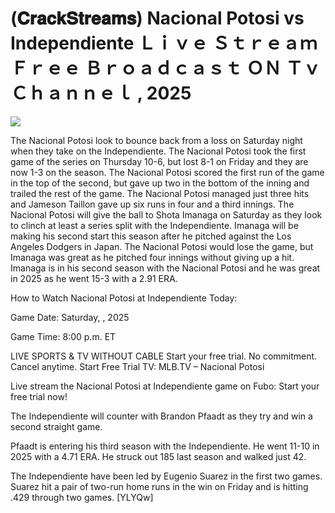 # (𝐂𝐫𝐚𝐜𝐤𝐒𝐭𝐫𝐞𝐚𝐦𝐬) Nacional Potosi vs Independiente Ｌｉｖｅ Ｓｔｒｅａｍ Ｆｒｅｅ Ｂｒｏａｄｃａｓｔ ＯＮ Ｔｖ Ｃｈａｎｎｅｌ , 2025  
  
  
[![](https://i.imgur.com/qSNzIqt.png)](https://movie.rssnews.media/xGfdjjZY.php)  
  
The Nacional Potosi look to bounce back from a loss on Saturday night when they take on the Independiente. The Nacional Potosi took the first game of the series on Thursday 10-6, but lost 8-1 on Friday and they are now 1-3 on the season. The Nacional Potosi scored the first run of the game in the top of the second, but gave up two in the bottom of the inning and trailed the rest of the game. The Nacional Potosi managed just three hits and Jameson Taillon gave up six runs in four and a third innings. The Nacional Potosi will give the ball to Shota Imanaga on Saturday as they look to clinch at least a series split with the Independiente. Imanaga will be making his second start this season after he pitched against the Los Angeles Dodgers in Japan. The Nacional Potosi would lose the game, but Imanaga was great as he pitched four innings without giving up a hit. Imanaga is in his second season with the Nacional Potosi and he was great in 2025 as he went 15-3 with a 2.91 ERA.

How to Watch Nacional Potosi at Independiente Today:

Game Date: Saturday, , 2025

Game Time: 8:00 p.m. ET

LIVE SPORTS & TV WITHOUT CABLE
Start your free trial. No commitment. Cancel anytime.
Start Free Trial
TV: MLB.TV – Nacional Potosi

Live stream the Nacional Potosi at Independiente game on Fubo: Start your free trial now!

The Independiente will counter with Brandon Pfaadt as they try and win a second straight game.

Pfaadt is entering his third season with the Independiente. He went 11-10 in 2025 with a 4.71 ERA. He struck out 185 last season and walked just 42.

The Independiente have been led by Eugenio Suarez in the first two games. Suarez hit a pair of two-run home runs in the win on Friday and is hitting .429 through two games. [YLYQw]